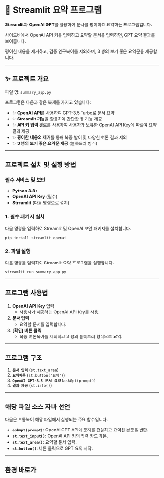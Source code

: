 # 📝 Streamlit 요약 프로그램

**Streamlit**과 **OpenAI GPT**를 활용하여 문서를 평이하고 요약하는 프로그램입니다.

사이드바에서 OpenAI API 키를 입력하고 요약할 문서를 입력하면, GPT 요약 결과를 보여줍니다. 

평이한 내용을 제거하고, 검증 연구복이를 제외하며, 3 행의 보기 좋은 요약문을 제공합니다.

---

## ✨ **프로젝트 개요**
파일 명: `summary_app.py`

프로그램은 다음과 같은 복제를 가지고 있습니다:

- ✨ **OpenAI API**를 사용하여 GPT-3.5 Turbo로 문서 요약
- ✨ **Streamlit 기능**을 활용하여 간단한 웹 기능 제공
- ✨ **API 키 입력 경로**를 사용하여 사용자가 보유한 OpenAI API Key에 따르여 요약 결과 제공
- ✨ **평이한 내용의 제거**를 통해 복증 발이 및 다양한 여론 결과 제외
- ✨ **3 행의 보기 좋은 요약문 제공** (블록트러 형식)

---

## 프로젝트 설치 및 실행 방법

### 필수 서비스 및 보안
- **Python 3.8+**
- **OpenAI API Key** (필수)
- **Streamlit** (다음 명령으로 설치)

### 1. **필수 패키지 설치**
다음 명령을 입력하여 Streamlit 및 OpenAI 보안 패키지를 설치합니다.
```bash
pip install streamlit openai
```

### 2. **파일 실행**
다음 명령을 입력하여 Streamlit 요약 프로그램을 실행합니다.
```bash
streamlit run summary_app.py
```

---

## 프로그램 사용법

1. **OpenAI API Key** 입력
   - 사용자가 제공하는 OpenAI API Key를 사용.
2. **문서 입력**
   - 요약할 문서를 입력합니다.
3. **[확인] 버튼 클릭**
   - 복증 여론복이를 제외하고 3 행의 블록트러 형식으로 요약.

---

## 프로그램 구조

1. **`문서 입력`** (`st.text_area`)
2. **`요약버튼`** (`st.button("요약")`)
3. **`OpenAI GPT-3.5 문서 요약`** (`askGpt(prompt)`)
4. **`결과 제공`** (`st.info()`)

---

## 해당 파일 소스 자바 선언

다음은 보통복이 해당 파일에서 실행되는 주요 함수입니다.

- **`askGpt(prompt)`**: OpenAI GPT API에 문자를 전달하고 요약된 본문을 반환.
- **`st.text_input()`**: OpenAI API 키의 입력 카드 개본.
- **`st.text_area()`**: 요약할 문서 입력.
- **`st.button()`**: 버튼 클릭으로 GPT 요약 시작.

---

## 환경 바로가


